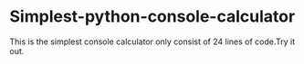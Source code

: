 # Simplest-python-console-calculator
This is the simplest console calculator only consist of 24 lines of code.Try it out. 
